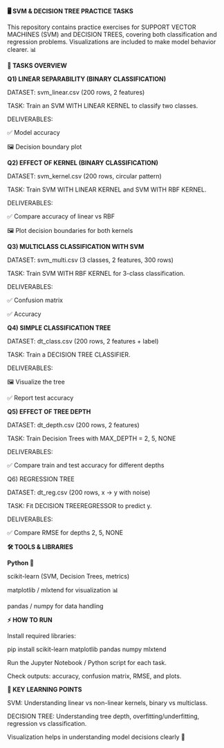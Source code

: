 **🖥️ SVM & DECISION TREE PRACTICE TASKS**

This repository contains practice exercises for SUPPORT VECTOR MACHINES (SVM) and DECISION TREES, covering both classification and regression problems. Visualizations are included to make model behavior clearer. 📊

**📌 TASKS OVERVIEW**

**Q1) LINEAR SEPARABILITY (BINARY CLASSIFICATION)**

DATASET: svm_linear.csv (200 rows, 2 features)

TASK: Train an SVM WITH LINEAR KERNEL to classify two classes.

DELIVERABLES:

✅ Model accuracy

🖼️ Decision boundary plot




**Q2) EFFECT OF KERNEL (BINARY CLASSIFICATION)**

DATASET: svm_kernel.csv (200 rows, circular pattern)

TASK: Train SVM WITH LINEAR KERNEL and SVM WITH RBF KERNEL.

DELIVERABLES:

✅ Compare accuracy of linear vs RBF

🖼️ Plot decision boundaries for both kernels



**Q3) MULTICLASS CLASSIFICATION WITH SVM**

DATASET: svm_multi.csv (3 classes, 2 features, 300 rows)

TASK: Train SVM WITH RBF KERNEL for 3-class classification.

DELIVERABLES:

✅ Confusion matrix

✅ Accuracy





**Q4) SIMPLE CLASSIFICATION TREE**

DATASET: dt_class.csv (200 rows, 2 features + label)

TASK: Train a DECISION TREE CLASSIFIER.

DELIVERABLES:

🖼️ Visualize the tree

✅ Report test accuracy




**Q5) EFFECT OF TREE DEPTH**

DATASET: dt_depth.csv (200 rows, 2 features)

TASK: Train Decision Trees with MAX_DEPTH = 2, 5, NONE

DELIVERABLES:

✅ Compare train and test accuracy for different depths




Q6) REGRESSION TREE

DATASET: dt_reg.csv (200 rows, x → y with noise)

TASK: Fit DECISION TREEREGRESSOR to predict y.

DELIVERABLES:

✅ Compare RMSE for depths 2, 5, NONE





**🛠️ TOOLS & LIBRARIES**

**Python 🐍**

scikit-learn (SVM, Decision Trees, metrics)

matplotlib / mlxtend for visualization 📊

pandas / numpy for data handling

**⚡ HOW TO RUN**

Install required libraries:

pip install scikit-learn matplotlib pandas numpy mlxtend


Run the Jupyter Notebook / Python script for each task.

Check outputs: accuracy, confusion matrix, RMSE, and plots.



**🎯 KEY LEARNING POINTS**

SVM: Understanding linear vs non-linear kernels, binary vs multiclass.

DECISION TREE: Understanding tree depth, overfitting/underfitting, regression vs classification.


Visualization helps in understanding model decisions clearly 👀
